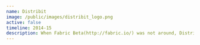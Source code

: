 ```yaml
---
name: Distribit
image: /public/images/distribit_logo.png
active: false
timeline: 2014-15
description: When Fabric Beta(http://fabric.io/) was not around, Distribit was the system I had built to share beta / alpha APKs and ipas among registered users.
---
```

